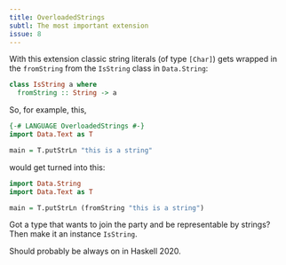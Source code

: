 ```yaml
---
title: OverloadedStrings
subtl: The most important extension
issue: 8
---
```


With this extension classic string literals (of type `[Char]`) gets wrapped
in the `fromString` from the `IsString` class in `Data.String`:

```haskell
class IsString a where
  fromString :: String -> a
```

So, for example, this,

```haskell
{-# LANGUAGE OverloadedStrings #-}
import Data.Text as T

main = T.putStrLn "this is a string"
```

would get turned into this:

```haskell
import Data.String
import Data.Text as T

main = T.putStrLn (fromString "this is a string")
```

Got a type that wants to join the party and be representable by strings? Then
make it an instance `IsString`.

Should probably be always on in Haskell 2020.
